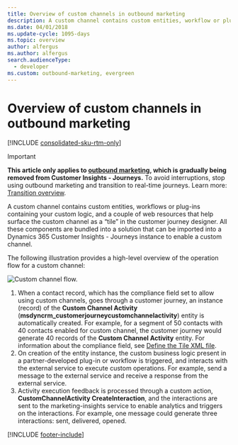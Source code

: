 ```yaml
---
title: Overview of custom channels in outbound marketing
description: A custom channel contains custom entities, workflow or plug-in containing your custom logic, and couple of web resources that help surface the custom channel as a “tile” in the customer journey designer in outbound marketing.
ms.date: 04/01/2018
ms.update-cycle: 1095-days
ms.topic: overview
author: alfergus
ms.author: alfergus
search.audienceType: 
  - developer
ms.custom: outbound-marketing, evergreen
---
```


# Overview of custom channels in outbound marketing

[!INCLUDE [consolidated-sku-rtm-only](.././includes/consolidated-sku-rtm-only.md)]

> [!IMPORTANT]
> **This article only applies to [outbound marketing](../user-guide.md), which is gradually being removed from Customer Insights - Journeys.** To avoid interruptions, stop using outbound marketing and transition to real-time journeys. Learn more: [Transition overview](../transition-overview.md).

A custom channel contains custom entities, workflows or plug-ins containing your custom logic, and a couple of web resources that help surface the custom channel as a “tile” in the customer journey designer. All these components are bundled into a solution that can be imported into a Dynamics 365 Customer Insights - Journeys instance to enable a custom channel.

The following illustration provides a high-level overview of the operation flow for a custom channel:  

![Custom channel flow.](../media/marketing-custom-channel-flow.png) 

1. When a contact record, which has the compliance field set to allow using custom channels, goes through a customer journey, an instance (record) of the **Custom Channel Activity** (**msdyncrm_customerjourneycustomchannelactivity**) entity is automatically created. For example, for a segment of 50 contacts with 40 contacts enabled for custom channel, the customer journey would generate 40 records of the **Custom Channel Activity** entity. For information about the compliance field, see [Define the Tile XML file](configure-tile-custom-channel.md#define-the-tile-xml-file).
2. On creation of the entity instance, the custom business logic present in a partner-developed plug-in or workflow is triggered, and interacts with the external service to execute custom operations. For example, send a message to the external service and receive a response from the external service.
3. Activity execution feedback is processed through a custom action, **CustomChannelActivity CreateInteraction**, and the interactions are sent to the marketing-insights service to enable analytics and triggers on the interactions. For example, one message could generate three interactions: sent, delivered, opened.

[!INCLUDE [footer-include](.././includes/footer-banner.md)]
